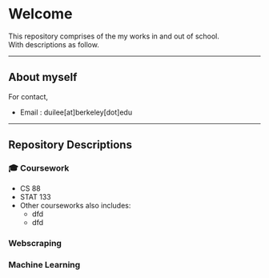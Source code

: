 # Welcome

This repository comprises of the my works in and out of school.  
With descriptions as follow.

-----

## About myself



For contact,
- Email : duilee[at]berkeley[dot]edu

-----

## Repository Descriptions

### :mortar_board: Coursework

- CS 88
- STAT 133
- Other courseworks also includes:
    + dfd
    + dfd
### Webscraping

### Machine Learning





